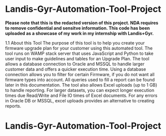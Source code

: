# Landis-Gyr-Automation-Tool-Project
**Please note that this is the redacted version of this project. NDA requires to remove confidential and sensitve information. This code has been uploaded as a showcase of my work in my internship with Landis+Gyr.**

1.1 About this Tool
The purpose of this tool is to help you create your firmware upgrade plan for your customer using this automated tool. The tool runs on WAMP stack server that uses JavaScript and Python to take user input to make guidelines and tables for an Upgrade Plan.
The tool allows a database connection to Oracle and MSSQL to handle larger customer data and offers a quicker execution time. Using a database connection allows you to filter for certain Firmware, if you do not want all firmware types into account. All queries used to fill a report can be found later in this documentation. 
The tool also allows Excel uploads (up to 1 GB) to handle reporting. For larger datasets, you can expect longer execution times due Read/Write and File IO times of Excel documents. For any errors in Oracle DB or MSSQL, excel uploads provides an alternative to creating reports.
# Landis-Gyr-Automation-Tool-Project
